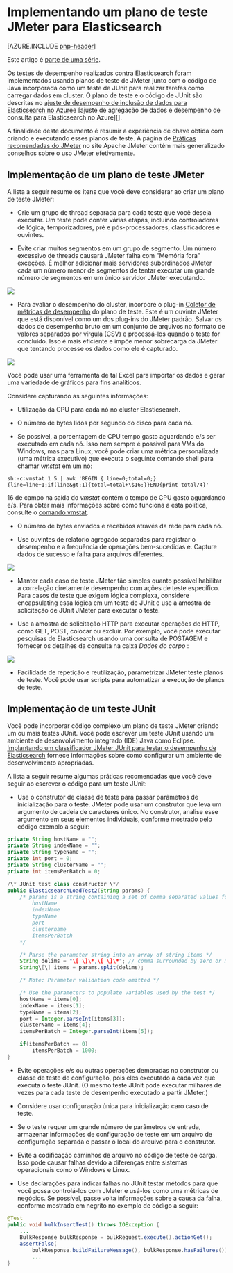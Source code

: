 <properties
   pageTitle="Implementando um plano de teste JMeter para Elasticsearch | Microsoft Azure"
   description="Como executar desempenho testa Elasticsearch com JMeter."
   services=""
   documentationCenter="na"
   authors="dragon119"
   manager="bennage"
   editor=""
   tags=""/>

<tags
   ms.service="guidance"
   ms.devlang="na"
   ms.topic="article"
   ms.tgt_pltfrm="na"
   ms.workload="na"
   ms.date="09/22/2016"
   ms.author="masashin" />
   
# <a name="implementing-a-jmeter-test-plan-for-elasticsearch"></a>Implementando um plano de teste JMeter para Elasticsearch

[AZURE.INCLUDE [pnp-header](../../includes/guidance-pnp-header-include.md)]

Este artigo é [parte de uma série](guidance-elasticsearch.md). 

Os testes de desempenho realizados contra Elasticsearch foram implementados usando planos de teste de JMeter junto com o código de Java incorporada como um teste de JUnit para realizar tarefas como carregar dados em cluster. O plano de teste e o código de JUnit são descritas no [ajuste de desempenho de inclusão de dados para Elasticsearch no Azure][]e [ajuste de agregação de dados e desempenho de consulta para Elasticsearch no Azure][].

A finalidade deste documento é resumir a experiência de chave obtida com criando e executando esses planos de teste. A página de [Práticas recomendadas do JMeter](http://jmeter.apache.org/usermanual/best-practices.html) no site Apache JMeter contém mais generalizado conselhos sobre o uso JMeter efetivamente.

## <a name="implementing-a-jmeter-test-plan"></a>Implementação de um plano de teste JMeter

A lista a seguir resume os itens que você deve considerar ao criar um plano de teste JMeter:

- Crie um grupo de thread separada para cada teste que você deseja executar. Um teste pode conter várias etapas, incluindo controladores de lógica, temporizadores, pré e pós-processadores, classificadores e ouvintes.

- Evite criar muitos segmentos em um grupo de segmento. Um número excessivo de threads causará JMeter falha com "Memória fora" exceções. É melhor adicionar mais servidores subordinados JMeter cada um número menor de segmentos de tentar executar um grande número de segmentos em um único servidor JMeter executando.

![](./media/guidance-elasticsearch/jmeter-testing1.png)

- Para avaliar o desempenho do cluster, incorpore o plug-in [Coletor de métricas de desempenho](http://jmeter-plugins.org/wiki/PerfMon/) do plano de teste. Este é um ouvinte JMeter que está disponível como um dos plug-ins do JMeter padrão. Salvar os dados de desempenho bruto em um conjunto de arquivos no formato de valores separados por vírgula (CSV) e processá-los quando o teste for concluído. Isso é mais eficiente e impõe menor sobrecarga da JMeter que tentando processe os dados como ele é capturado. 

![](./media/guidance-elasticsearch/jmeter-testing2.png)

Você pode usar uma ferramenta de tal Excel para importar os dados e gerar uma variedade de gráficos para fins analíticos.

Considere capturando as seguintes informações:

- Utilização da CPU para cada nó no cluster Elasticsearch.

- O número de bytes lidos por segundo do disco para cada nó.

- Se possível, a porcentagem de CPU tempo gasto aguardando e/s ser executado em cada nó. Isso nem sempre é possível para VMs do Windows, mas para Linux, você pode criar uma métrica personalizada (uma métrica executivo) que executa o seguinte comando shell para chamar *vmstat* em um nó:

```Shell
sh:-c:vmstat 1 5 | awk 'BEGIN { line=0;total=0;}{line=line+1;if(line&gt;1){total=total+\$16;}}END{print total/4}'
```

16 de campo na saída do *vmstat* contém o tempo de CPU gasto aguardando e/s. Para obter mais informações sobre como funciona a esta política, consulte o [comando vmstat](http://linuxcommand.org/man_pages/vmstat8.html).

- O número de bytes enviados e recebidos através da rede para cada nó.

- Use ouvintes de relatório agregado separadas para registrar o desempenho e a frequência de operações bem-sucedidas e. Capture dados de sucesso e falha para arquivos diferentes.

![](./media/guidance-elasticsearch/jmeter-testing3.png)

- Manter cada caso de teste JMeter tão simples quanto possível habilitar a correlação diretamente desempenho com ações de teste específico. Para casos de teste que exigem lógica complexa, considere encapsulating essa lógica em um teste de JUnit e use a amostra de solicitação de JUnit JMeter para executar o teste.

- Use a amostra de solicitação HTTP para executar operações de HTTP, como GET, POST, colocar ou excluir. Por exemplo, você pode executar pesquisas de Elasticsearch usando uma consulta de POSTAGEM e fornecer os detalhes da consulta na caixa *Dados do corpo* :

![](./media/guidance-elasticsearch/jmeter-testing4.png)

- Facilidade de repetição e reutilização, parametrizar JMeter teste planos de teste. Você pode usar scripts para automatizar a execução de planos de teste.

## <a name="implementing-a-junit-test"></a>Implementação de um teste JUnit

Você pode incorporar código complexo um plano de teste JMeter criando um ou mais testes JUnit. Você pode escrever um teste JUnit usando um ambiente de desenvolvimento integrado (IDE) Java como Eclipse. [Implantando um classificador JMeter JUnit para testar o desempenho de Elasticsearch][] fornece informações sobre como configurar um ambiente de desenvolvimento apropriadas.

A lista a seguir resume algumas práticas recomendadas que você deve seguir ao escrever o código para um teste JUnit:

- Use o construtor de classe de teste para passar parâmetros de inicialização para o teste. JMeter pode usar um construtor que leva um argumento de cadeia de caracteres único. No construtor, analise esse argumento em seus elementos individuais, conforme mostrado pelo código exemplo a seguir:

```Java
private String hostName = "";
private String indexName = "";
private String typeName = "";
private int port = 0;
private String clusterName = "";
private int itemsPerBatch = 0;

/\* JUnit test class constructor \*/
public ElasticsearchLoadTest2(String params) {
    /* params is a string containing a set of comma separated values for:
        hostName
        indexName
        typeName
        port
        clustername
        itemsPerBatch
    */

    /* Parse the parameter string into an array of string items */
    String delims = "\[ \]\*,\[ \]\*"; // comma surrounded by zero or more spaces
    String\[\] items = params.split(delims);

    /* Note: Parameter validation code omitted */

    /* Use the parameters to populate variables used by the test */
    hostName = items[0];
    indexName = items[1];
    typeName = items[2];
    port = Integer.parseInt(items[3]);
    clusterName = items[4];
    itemsPerBatch = Integer.parseInt(items[5]);

    if(itemsPerBatch == 0)
        itemsPerBatch = 1000;
}
```

- Evite operações e/s ou outras operações demoradas no construtor ou classe de teste de configuração, pois eles executado a cada vez que executa o teste JUnit. (O mesmo teste JUnit pode executar milhares de vezes para cada teste de desempenho executado a partir JMeter.)

- Considere usar configuração única para inicialização caro caso de teste.

- Se o teste requer um grande número de parâmetros de entrada, armazenar informações de configuração de teste em um arquivo de configuração separada e passar o local do arquivo para o construtor.

- Evite a codificação caminhos de arquivo no código de teste de carga. Isso pode causar falhas devido a diferenças entre sistemas operacionais como o Windows e Linux.

- Use declarações para indicar falhas no JUnit testar métodos para que você possa controlá-los com JMeter e usá-los como uma métricas de negócios. Se possível, passe volta informações sobre a causa da falha, conforme mostrado em negrito no exemplo de código a seguir:

```Java
@Test
public void bulkInsertTest() throws IOException {
    ...
    BulkResponse bulkResponse = bulkRequest.execute().actionGet();
    assertFalse(
        bulkResponse.buildFailureMessage(), bulkResponse.hasFailures());
        ...
}
```


[Running Elasticsearch on Azure]: guidance-elasticsearch-running-on-azure.md
[Ajuste de desempenho de inclusão de dados para Elasticsearch no Azure]: guidance-elasticsearch-tuning-data-ingestion-performance.md
[Implantando um classificador JMeter JUnit para testar o desempenho de Elasticsearch]: guidance-elasticsearch-deploying-jmeter-junit-sampler.md
[Ajuste de desempenho de consulta para Elasticsearch no Azure e de agregação de dados]: guidance-elasticsearch-tuning-data-aggregation-and-query-performance.md
